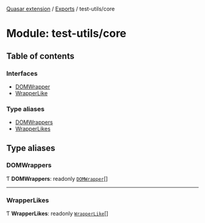 [Quasar extension](../index.md) / [Exports](../modules.md) / test-utils/core

# Module: test-utils/core

## Table of contents

### Interfaces

- [DOMWrapper](../interfaces/test_utils_core.DOMWrapper.md)
- [WrapperLike](../interfaces/test_utils_core.WrapperLike.md)

### Type aliases

- [DOMWrappers](test_utils_core.md#domwrappers)
- [WrapperLikes](test_utils_core.md#wrapperlikes)

## Type aliases

### DOMWrappers

Ƭ **DOMWrappers**: readonly [`DOMWrapper`](../interfaces/test_utils_core.DOMWrapper.md)[]

___

### WrapperLikes

Ƭ **WrapperLikes**: readonly [`WrapperLike`](../interfaces/test_utils_core.WrapperLike.md)[]
